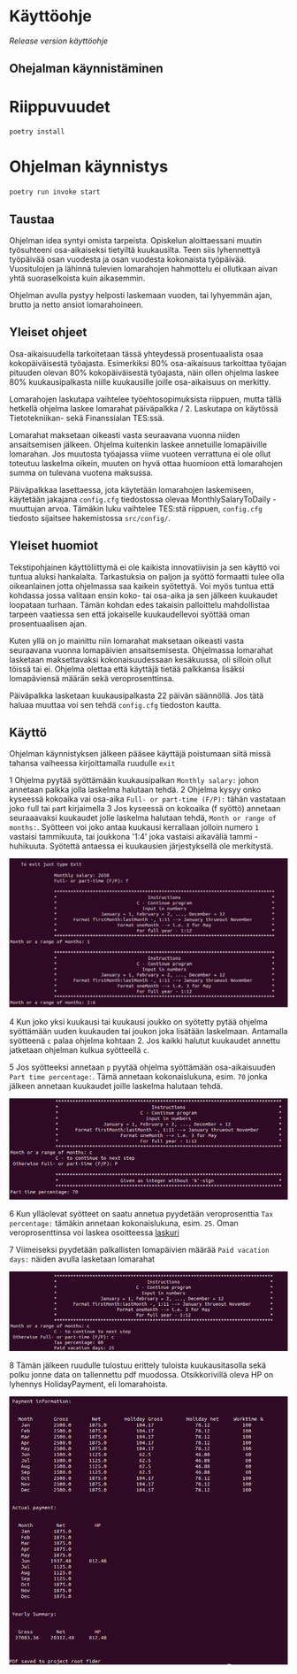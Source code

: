# Käyttöohje

*Release version käyttöohje*

##  Ohejalman käynnistäminen


# Riippuvuudet 

`poetry install`

# Ohjelman käynnistys

`poetry run invoke start`


## Taustaa

Ohjelman idea syntyi omista tarpeista. Opiskelun aloittaessani muutin työsuhteeni 
osa-aikaiseksi tietyiltä kuukausilta. Teen siis lyhennettyä työpäivää osan vuodesta ja osan
vuodesta kokonaista työpäivää. Vuositulojen ja lähinnä tulevien lomarahojen hahmottelu ei ollutkaan 
aivan yhtä suoraselkoista kuin aikasemmin. 

Ohjelman avulla pystyy helposti laskemaan vuoden, tai lyhyemmän ajan, brutto ja netto  ansiot lomarahoineen.

## Yleiset ohjeet

Osa-aikaisuudella tarkoitetaan tässä yhteydessä prosentuaalista osaa kokopäiväisestä työajasta.
Esimerkiksi 80% osa-aikaisuus tarkoittaa työajan pituuden olevan 80% kokopäiväisestä työajasta,
näin ollen ohjelma laskee 80% kuukausipalkasta niille kuukausille joille osa-aikaisuus on merkitty.

Lomarahojen laskutapa vaihtelee työehtosopimuksista riippuen, mutta tällä hetkellä ohjelma laskee 
lomarahat päiväpalkka / 2. Laskutapa on käytössä Tietotekniikan- sekä Finanssialan TES:ssä.   

Lomarahat maksetaan oikeasti vasta seuraavana vuonna niiden ansaitsemisen jälkeen. 
Ohjelma kuitenkin laskee annetuille lomapäiville lomarahan. 
Jos muutosta työajassa viime vuoteen verrattuna ei ole ollut toteutuu laskelma oikein,
muuten on hyvä ottaa huomioon että lomarahojen summa on tulevana vuotena maksussa.    

Päiväpalkkaa lasettaessa, jota käytetään lomarahojen laskemiseen, käytetään jakajana `config.cfg` tiedostossa olevaa MonthlySalaryToDaily -muuttujan arvoa. 
Tämäkin luku vaihtelee TES:stä riippuen, `config.cfg` tiedosto sijaitsee hakemistossa `src/config/`.    


## Yleiset huomiot

Tekstipohjainen käyttöliittymä ei ole kaikista innovatiivisin ja sen käyttö voi tuntua aluksi hankalalta. 
Tarkastuksia on paljon ja syöttö formaatti tulee olla oikeanlainen jotta ohjelmassa saa kaikein syötettyä. 
Voi myös tuntua että kohdassa jossa valitaan ensin koko- tai osa-aika ja sen jälkeen kuukaudet loopataan turhaan. 
Tämän kohdan edes takaisin palloittelu mahdollistaa tarpeen vaatiessa sen että jokaiselle kuukaudellevoi syöttää oman prosentuaalisen ajan. 

Kuten yllä on jo mainittu niin lomarahat maksetaan oikeasti vasta seuraavana vuonna lomapäivien ansaitsemisesta.
Ohjelmassa lomarahat lasketaan maksettavaksi kokonaisuudessaan kesäkuussa, oli silloin ollut töissä tai ei.
Ohjelma olettaa että käyttäjä tietää palkkansa lisäksi lomapäviensä määrän sekä veroprosenttinsa. 

Päiväpalkka lasketaan kuukausipalkasta 22 päivän säännöllä. Jos tätä haluaa muuttaa voi sen tehdä `config.cfg` tiedoston kautta. 

## Käyttö

Ohjelman käynnistyksen jälkeen pääsee käyttäjä poistumaan siitä missä tahansa vaiheessa kirjoittamalla 
ruudulle `exit`

1 Ohjelma pyytää syöttämään kuukausipalkan `Monthly salary:` johon annetaan palkka jolla laskelma halutaan tehdä.
2 Ohjelma kysyy onko kyseessä kokoaika vai osa-aika `Full- or part-time (F/P):` tähän vastataan joko `f`ull tai `p`art kirjaimella
3 Jos kyseessä on kokoaika (f syöttö) annetaan seuraaavaksi kuukaudet jolle laskelma halutaan tehdä, `Month or range of months:`.
Syötteen voi joko antaa kuukausi kerrallaan jolloin numero `1` vastaisi tammikuuta, tai joukkona '1:4' joka vastaisi aikaväliä tammi - huhikuuta.
Syötettä antaessa ei kuukausien järjestyksellä ole merkitystä. 

![Ohje](./kuvat/salary_months.png)

4 Kun joko yksi kuukausi tai kuukausi joukko on syötetty pytää ohjelma syöttämään uuden kuukauden tai joukon joka lisätään laskelmaan. 
Antamalla syötteenä `c` palaa ohjelma kohtaan 2.
Jos kaikki halutut kuukaudet annettu jatketaan ohjelman kulkua syötteellä `c`.


5 Jos syötteeksi annetaan `p` pyytää ohjelma syöttämään osa-aikaisuuden `Part time percentage:`. Tämä annetaan kokonaislukuna, esim. `70`
jonka jälkeen annetaan kuukaudet joille laskelma halutaan tehdä. 

![Ohje](./kuvat/parttime.png)

6 Kun ylläolevat syötteet on saatu annetua pyydetään veroprosenttia `Tax percentage:` tämäkin annetaan kokonaislukuna, esim. `25`. 
Oman veroprosenttinsa voi laskea osoitteessa [laskuri](https://avoinomavero.vero.fi/_/)

7 Viimeiseksi pyydetään palkallisten lomapäivien määrää `Paid vacation days:` näiden avulla lasketaan lomarahat

![Ohje](./kuvat/tax_holiday.png)

8 Tämän jälkeen ruudulle tulostuu erittely tuloista kuukausitasolla sekä polku jonne data on tallennettu pdf muodossa.
Otsikkorivillä oleva HP on lyhennys HolidayPayment, eli lomarahoista. 

![Ohje](./kuvat/final.png)
